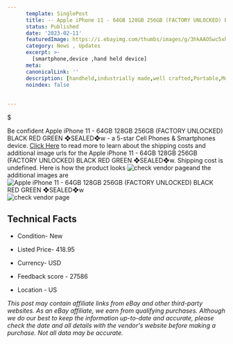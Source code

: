 ```yaml
---
      template: SinglePost
      title: -- Apple iPhone 11 - 64GB 128GB 256GB (FACTORY UNLOCKED) BLACK RED GREEN ❖SEALED❖w
      status: Published
      date: '2023-02-11'
      featuredImage: https://i.ebayimg.com/thumbs/images/g/3hkAAOSwc5xhaN00/s-l225.jpg
      category: News , Updates
      excerpt: >-
        [smartphone,device ,hand held device]
      meta:
      canonicalLink: ''
      description: [handheld,industrially made,well crafted,Portable,Mobile,Compact,Convenient,Lightweight,Maneuverable,Man-portable,Miniature,Carriable,Hand-held,Light,Holdable,Transportable,Mobile device,Pocket-sized,On-the-go,Wireless,Cordless,Compact size,Convenient size, smartphone,device ,hand held device]
      noindex: false
      
        
---
```

$

Be confident Apple iPhone 11 - 64GB 128GB 256GB (FACTORY UNLOCKED) BLACK RED GREEN ❖SEALED❖w - a 5-star Cell Phones & Smartphones device. [Click Here](https://www.ebay.com/itm/324832360477?hash=item4ba184781d%3Ag%3A3hkAAOSwc5xhaN00&mkevt=1&mkcid=1&mkrid=711-53200-19255-0&campid=%253CePNCampaignId%253E&customid=%253CreferenceId%253E&toolid=10049) to read more to learn about the shipping costs and additional image urls for the Apple iPhone 11 - 64GB 128GB 256GB (FACTORY UNLOCKED) BLACK RED GREEN ❖SEALED❖w. Shipping cost is undefined. Here is how the product looks ![check vendor page](https://i.ebayimg.com/thumbs/images/g/3hkAAOSwc5xhaN00/s-l225.jpg)and the additional images are![Apple iPhone 11 - 64GB 128GB 256GB (FACTORY UNLOCKED) BLACK RED GREEN ❖SEALED❖w](https://i.ebayimg.com/images/g/3hkAAOSwc5xhaN00/s-l640.jpg)![check vendor page](https://origin-galleryplus.ebayimg.com/ws/web/324832360477_2_0_1/225x225.jpg,https://origin-galleryplus.ebayimg.com/ws/web/324832360477_3_0_1/225x225.jpg,https://origin-galleryplus.ebayimg.com/ws/web/324832360477_4_0_1/225x225.jpg,https://origin-galleryplus.ebayimg.com/ws/web/324832360477_5_0_1/225x225.jpg)



 ## Technical Facts 



     
      

 - Condition- New 


      

 - Listed Price- 418.95 


      

 - Currency- USD 


      

 - Feedback score - 27586 


      

 - Location - US 


      
      

 *_This post may contain affiliate links from eBay and other third-party websites. As an eBay affiliate, we earn from qualifying purchases. Although we do our best to keep the information up-to-date and accurate, please check the date and all details with the vendor's website before making a purchase. Not all data may be accurate._*






